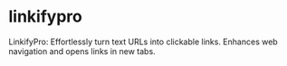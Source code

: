 # linkifypro
LinkifyPro: Effortlessly turn text URLs into clickable links. Enhances web navigation and opens links in new tabs.
